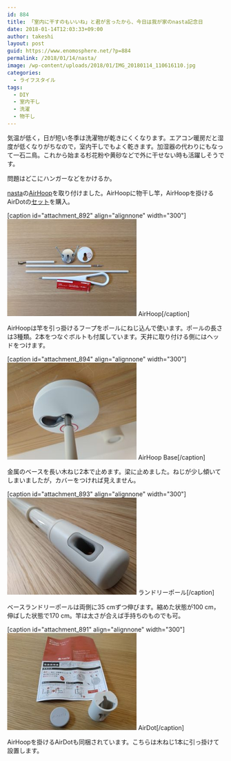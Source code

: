 ```yaml
---
id: 884
title: 「室内に干すのもいいね」と君が言ったから、今日は我が家のnasta記念日
date: 2018-01-14T12:03:33+09:00
author: takeshi
layout: post
guid: https://www.enomosphere.net/?p=884
permalink: /2018/01/14/nasta/
image: /wp-content/uploads/2018/01/IMG_20180114_110616110.jpg
categories:
  - ライフスタイル
tags:
  - DIY
  - 室内干し
  - 洗濯
  - 物干し
---
```

気温が低く，日が短い冬季は洗濯物が乾きにくくなります。エアコン暖房だと湿度が低くなりがちなので，室内干しでもよく乾きます。加湿器の代わりにもなって一石二鳥。これから始まる杉花粉や黄砂などで外に干せない時も活躍しそうです。

問題はどこにハンガーなどをかけるか。<!--more-->

<a href="https://www.nasta.co.jp/">nasta</a>の<a href="https://www.nasta.co.jp/special/laundry-nasta/product/airhoop/">AirHoop</a>を取り付けました。AirHoopに物干し竿，AirHoopを掛けるAirDotの<a href="http://amzn.to/2FASYMc">セット</a>を購入。

[caption id="attachment_892" align="alignnone" width="300"]<a href="/wp-content/uploads/2018/01/IMG_20180114_101545870.jpg"><img class="wp-image-892 size-medium" src="/wp-content/uploads/2018/01/IMG_20180114_101545870-300x225.jpg" alt="AirHoop" width="300" height="225" /></a> AirHoop[/caption]

AirHoopは竿を引っ掛けるフープをポールにねじ込んで使います。ポールの長さは3種類。2本をつなぐボルトも付属しています。天井に取り付ける側にはヘッドをつけます。

[caption id="attachment_894" align="alignnone" width="300"]<a href="/wp-content/uploads/2018/01/IMG_20180114_110616110.jpg"><img class="wp-image-894 size-medium" src="/wp-content/uploads/2018/01/IMG_20180114_110616110-300x225.jpg" alt="AirHoop Base" width="300" height="225" /></a> AirHoop Base[/caption]

金属のベースを長い木ねじ2本で止めます。梁に止めました。ねじが少し傾いてしまいましたが，カバーをつければ見えません。

[caption id="attachment_893" align="alignnone" width="300"]<a href="/wp-content/uploads/2018/01/IMG_20180114_102743410-.jpg"><img class="wp-image-893 size-medium" src="/wp-content/uploads/2018/01/IMG_20180114_102743410--300x225.jpg" alt="ランドリーポール" width="300" height="225" /></a> ランドリーポール[/caption]

ベースランドリーポールは両側に35 cmずつ伸びます。縮めた状態が100 cm，伸ばした状態で170 cm。竿は太さが合えば手持ちのものでも可。

[caption id="attachment_891" align="alignnone" width="300"]<a href="/wp-content/uploads/2018/01/IMG_20180114_101122369.jpg"><img class="wp-image-891 size-medium" src="/wp-content/uploads/2018/01/IMG_20180114_101122369-300x225.jpg" alt="AirDot" width="300" height="225" /></a> AirDot[/caption]

AirHoopを掛けるAirDotも同梱されています。こちらは木ねじ1本に引っ掛けて設置します。